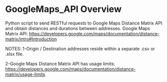 # GoogleMaps_API Overview

Python script to send RESTful requests to Google Maps Distance Matrix API and obtain distances and durations between addresses.
Google Maps Matrix API: https://developers.google.com/maps/documentation/distance-matrix/intro#Introduction

NOTES:
1-Origin / Destination addresses reside within a separate .csv or .xlsx file.

2-Google Maps Distance Matrix API has usage limits: https://developers.google.com/maps/documentation/distance-matrix/usage-limits
